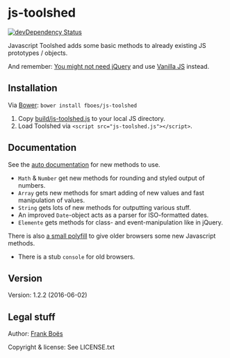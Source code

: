 js-toolshed
===========

[![devDependency Status](https://david-dm.org/fboes/js-toolshed/dev-status.svg)](https://david-dm.org/fboes/js-toolshed#info=devDependencies)

Javascript Toolshed adds some basic methods to already existing JS prototypes / objects.

And remember: [You might not need jQuery](docs/no-jquery.md) and use [Vanilla JS](http://vanilla-js.com/) instead.

Installation
------------

Via [Bower](http://bower.io/): `bower install fboes/js-toolshed`

1. Copy [build/js-toolshed.js](build/js-toolshed.js) to your local JS directory.
2. Load Toolshed via `<script src="js-toolshed.js"></script>`.

Documentation
-------------

See the [auto documentation](docs/api.md) for new methods to use.

* `Math` & `Number` get new methods for rounding and styled output of numbers.
* `Array` gets new methods for smart adding of new values and fast manipulation of values.
* `String` gets lots of new methods for outputting various stuff.
* An improved `Date`-object acts as a parser for ISO-formatted dates.
* `Elemente` gets methods for class- and event-manipulation like in jQuery.

There is also [a small polyfill](src/js-legacy.js) to give older browsers some new Javascript methods.

* There is a stub `console` for old browsers.

Version
-------

Version: 1.2.2 (2016-06-02)

Legal stuff
-----------

Author: [Frank Boës](http://3960.org)

Copyright & license: See LICENSE.txt
